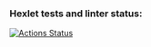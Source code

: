 ### Hexlet tests and linter status:
[![Actions Status](https://github.com/BasilDean/layout-designer-project-58/actions/workflows/hexlet-check.yml/badge.svg)](https://github.com/BasilDean/layout-designer-project-58/actions)